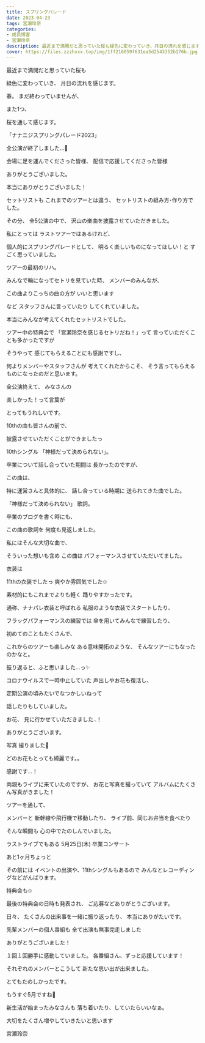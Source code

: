 ```yaml
---
title: スプリングパレード
date: 2023-04-23
tags: 宮瀬玲奈
categories: 
- 成员博客
- 宮瀬玲奈
description: 最近まで満開だと思っていた桜も緑色に変わっていき、月日の流れを感じます。春。まだ終わっていませんが、また1つ、桜を通して感じます。「ナナ...
cover: https://files.zzzhxxx.top/img/1ff216059f631ea5d2543352b176b.jpg 
---
```






最近まで満開だと思っていた桜も

緑色に変わっていき、
月日の流れを感じます。



春。
まだ終わっていませんが、

また1つ、


桜を通して感じます。













「ナナニジスプリングパレード2023」

全公演が終了しました...🚩



会場に足を運んでくださった皆様、
配信で応援してくださった皆様

ありがとうございました。




本当にありがとうございました！






セットリストも
これまでのツアーとは違う、
セットリストの組み方･作り方でした。



その分、
全5公演の中で、
沢山の楽曲を披露させていただきました。





私にとっては
ラストツアーではあるけれど、

個人的にスプリングパレードとして、
明るく楽しいものになってほしい！と
すごく思っていました。











ツアーの最初のリハ。

みんなで輪になってセトリを見ていた時、
メンバーのみんなが、


この曲よりこっちの曲の方が
いいと思います


など
スタッフさんに言っていたり
してくれていました。




本当にみんなが考えてくれたセットリストでした。






ツアー中の特典会で
「宮瀬玲奈を感じるセトリだね！」って
言っていただくことも多かったですが

そうやって
感じてもらえることにも感謝ですし、

何よりメンバーやスタッフさんが
考えてくれたからこそ、
そう言ってもらえるものになったのだと思います。







全公演終えて、
みなさんの

楽しかった！って言葉が

とってもうれしいです。











10thの曲も皆さんの前で、

披露させていただくことができましたっ






10thシングル
「神様だって決められない」。




卒業について話し合っていた期間は
長かったのですが、


この曲は、

特に運営さんと具体的に、
話し合っている時期に
送られてきた曲でした。



「神様だって決められない」
歌詞。



卒業のブログを書く時にも、

この曲の歌詞を
何度も見返しました。




私にはそんな大切な曲で、



そういった想いも含め
この曲は
パフォーマンスさせていただいてました。










衣装は

11thの衣装でしたっ
爽やか雰囲気でした✩

素材的にもこれまでよりも軽く
踊りやすかったです。




通称、ナナパレ衣装と呼ばれる
私服のような衣装でスタートしたり、




フラッグパフォーマンスの練習では
傘を用いてみんなで練習したり、






初めてのこともたくさんで、

これからのツアーも楽しみな
ある意味開拓のような、
そんなツアーにもなったのかなと。


振り返ると、ふと思いました...っ✨











コロナウイルスで一時中止していた
声出しやお花も復活し、


定期公演の頃みたいでなつかしいねって

話したりもしていました。






お花、
見に行かせていただきました..！


ありがとうございます。


写真
撮りました🌸




































































どのお花もとっても綺麗です。。


感謝です...！



両親もライブに来ていたのですが、
お花と写真を撮っていて
アルバムにたくさん写真がきました！










ツアーを通して、


メンバーと
新幹線や飛行機で移動したり、
ライブ前、同じお弁当を食べたり

そんな瞬間も
心の中でたのしんでいました。










ラストライブでもある
5月25日(木) 卒業コンサート



あと1ヶ月ちょっと








その前には
イベントの出演や、11thシングルもあるので
みんなとレコーディングなどがんばります。






特典会も✩

最後の特典会の日時も発表され、
ご応募などありがとうございます。

日々、
たくさんの出来事を一緒に振り返ったり、
本当にありがたいです。








先輩メンバーの個人番組も
全て出演も無事完走しました

ありがとうございました！


１回１回勝手に感動していました。
各番組さん、ずっと応援しています！


それぞれのメンバーとこうして
新たな思い出が出来ました。

とてもたのしかったです。







もうすぐ5月ですね🌱 

新生活が始まったみなさんも
落ち着いたり、していたらいいなぁ。



大切をたくさん増やしていきたいと思います




宮瀬玲奈


